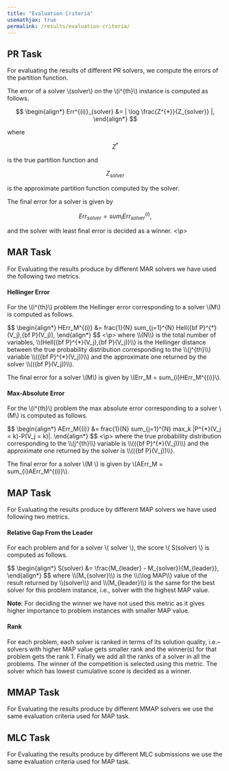 ```yaml
---
title: "Evaluation Criteria"
usemathjax: true
permalink: /results/evaluation-criteria/
---
```


## PR Task

For evaluating the results of different PR solvers,
we compute the errors of the partition function.

The error of a solver \\(solver\\) on the \\(i^{th}\\) instance is computed as follows. <br>

<p>

$$ 
\begin{align*}
  Err^{(i)}_{solver} &= | \log \frac{Z^{*}}{Z_{solver}} |,
\end{align*}
$$

where 
  
$$Z^{*}$$ 
  
is the true partition function and 


$$Z_{solver}$$ 
  
is the approximate partition function computed by the solver.<br>

  
The final error for a solver is given by 

$$Err_{solver} = sum_{i}Err_{solver}^{(i)},$$
  
and 
the solver with least final error is decided as a winner.
<\p>

  
  
## MAR Task
  
For Evaluating the results produce by different MAR solvers we have used the following two metrics.
  
#### Hellinger Error
For the \\(i^{th}\\) problem the Hellinger error corresponding 
to a solver \\(M\\) is computed as follows. <br>

<p>
$$ 
\begin{align*}
 HErr_M^{(i)} &= frac{1}{N} sum_{j=1}^{N} Hell({bf P}^{*}(V_j),{bf P}(V_j)),
\end{align*}
$$
<\p>
where \\(N\\) is the total number of variables, 
\\(Hell({bf P}^{*}(V_j),{bf P}(V_j))\\) is the Hellinger distance between 
the true probability distribution corresponding to the 
\\(j^{th}\\) variable 
\\(({bf P}^{*}(V_j))\\) and 
the approximate one returned by the solver \\(({bf P}(V_j))\\). <br>

The final error for a solver \\(M\\) is given by 
\\(Err_M = sum_{i}HErr_M^{(i)}\\).
  
#### Max-Absolute Error
For the \\(i^{th}\\) problem 
the max absolute error corresponding to a solver \\(M\\) is computed as follows. <br>


<p>
$$ 
\begin{align*}
AErr_M{(i)} &= frac{1}{N} sum_{j=1}^{N} max_k |P^{*}(V_j = k)-P(V_j = k)|.
\end{align*}
$$
<\p>
where the true probability distribution corresponding to the 
\\(j^{th}\\) variable is 
\\(({bf P}^{*}(V_j))\\) and the approximate one returned by the solver is 
\\(({bf P}(V_j))\\). <br>

The final error for a solver \\(M \\) is given by 
\\(AErr_M = sum_{i}AErr_M^{(i)}\\).
  
  
## MAP Task
For Evaluating the results produce by different MAP solvers we have used following two metrics.

#### Relative Gap From the Leader


For each problem and for a solver \\( solver \\), 
the score \\( S(solver) \\) is computed as follows. <br>

<p>
$$ 
\begin{align*}
S(solver) &= \frac{M_{leader} - M_{solver}}{M_{leader}},
\end{align*}
$$
where \\(M_{solver}\\) is the \\(\log MAP\\) value of the result 
returned by \\(solver\\) and \\(M_{leader}\\) is the same for the best solver for this
problem instance, i.e., solver with the highest MAP value.

**Note**: For deciding the winner we have not used this metric as it gives higher importance to problem instances with smaller MAP value.
</p>

#### Rank
For each problem, 
each solver is ranked in terms of its solution quality, 
i.e.– solvers with higher MAP value gets smaller rank and the winner(s) 
for that problem gets the rank 1. 
Finally we add all the ranks of a solver in all the problems. 
The winner of the competition is selected using this metric. 
The solver which has lowest cumulative score is decided as a winner.


## MMAP Task
For Evaluating the results produce by different MMAP solvers we 
use the same evaluation criteria used for MAP task.


## MLC Task
For Evaluating the results produce by different MLC submissions we 
use the same evaluation criteria used for MAP task.
